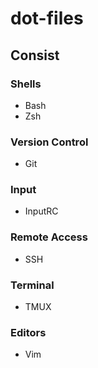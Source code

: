 # dot-files

## Consist

### Shells
- Bash
- Zsh

### Version Control
- Git

### Input
- InputRC

### Remote Access
- SSH

### Terminal
- TMUX

### Editors
- Vim
